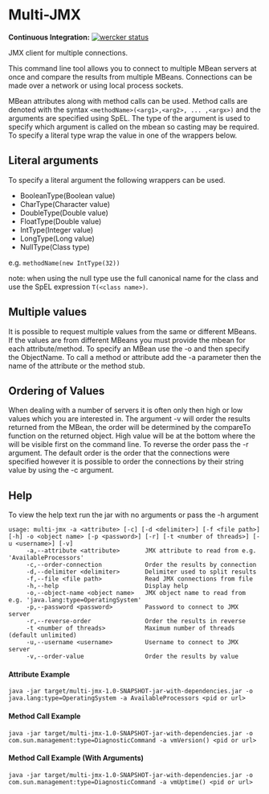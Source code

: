 # Multi-JMX
**Continuous Integration:** [![wercker status](https://app.wercker.com/status/e7b9fd49750cf96037dcbd3b0bda6c3d/s/master "wercker status")](https://app.wercker.com/project/bykey/e7b9fd49750cf96037dcbd3b0bda6c3d)

JMX client for multiple connections.

This command line tool allows you to connect to multiple MBean servers at once and compare the results from multiple MBeans.
Connections can be made over a network or using local process sockets.

MBean attributes along with method calls can be used.
Method calls are denoted with the syntax ``<methodName>(<arg1>,<arg2>, ... ,<argx>)`` and the arguments are specified using SpEL.
The type of the argument is used to specify which argument is called on the mbean so casting may be required.
To specify a literal type wrap the value in one of the wrappers below.

## Literal arguments
To specify a literal argument the following wrappers can be used.
* BooleanType(Boolean value)
* CharType(Character value)
* DoubleType(Double value)
* FloatType(Double value)
* IntType(Integer value)
* LongType(Long value)
* NullType(Class type)

e.g.
``methodName(new IntType(32))``

note: when using the null type use the full canonical name for the class and use the SpEL expression ``T(<class name>)``.

## Multiple values
It is possible to request multiple values from the same or different MBeans.
If the values are from different MBeans you must provide the mbean for each attribute/method.
To specify an MBean use the -o and then specify the ObjectName.
To call a method or attribute add the -a parameter then the name of the attribute or the method stub.

## Ordering of Values
When dealing with a number of servers it is often only then high or low values which you are interested in.
The argument -v will order the results returned from the MBean, the order will be determined by the compareTo function on the returned object.
High value will be at the bottom where the will be visible first on the command line.
To reverse the order pass the -r argument.
The default order is the order that the connections were specified however it is possible to order the connections by their string value by using the -c argument.

## Help
To view the help text run the jar with no arguments or pass the -h argument
```
usage: multi-jmx -a <attribute> [-c] [-d <delimiter>] [-f <file path>] [-h] -o <object name> [-p <password>] [-r] [-t <number of threads>] [-u <username>] [-v]
     -a,--attribute <attribute>       JMX attribute to read from e.g. 'AvailableProcessors'
     -c,--order-connection            Order the results by connection
     -d,--delimiter <delimiter>       Delimiter used to split results
     -f,--file <file path>            Read JMX connections from file
     -h,--help                        Display help
     -o,--object-name <object name>   JMX object name to read from e.g. 'java.lang:type=OperatingSystem'
     -p,--password <password>         Password to connect to JMX server
     -r,--reverse-order               Order the results in reverse
     -t <number of threads>           Maximum number of threads (default unlimited)
     -u,--username <username>         Username to connect to JMX server
     -v,--order-value                 Order the results by value
```


#### Attribute Example
    java -jar target/multi-jmx-1.0-SNAPSHOT-jar-with-dependencies.jar -o java.lang:type=OperatingSystem -a AvailableProcessors <pid or url>

#### Method Call Example
    java -jar target/multi-jmx-1.0-SNAPSHOT-jar-with-dependencies.jar -o com.sun.management:type=DiagnosticCommand -a vmVersion() <pid or url>

#### Method Call Example (With Arguments)
    java -jar target/multi-jmx-1.0-SNAPSHOT-jar-with-dependencies.jar -o com.sun.management:type=DiagnosticCommand -a vmUptime() <pid or url>
